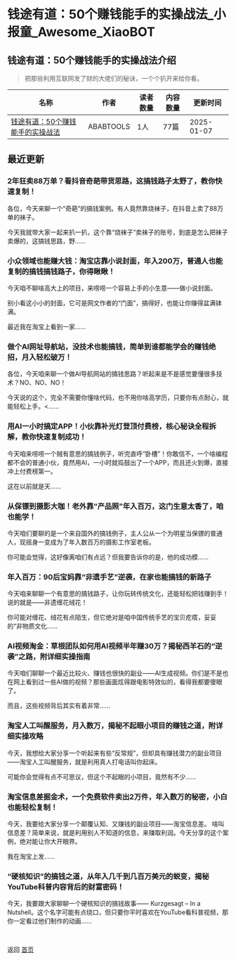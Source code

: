 # 钱途有道：50个赚钱能手的实操战法_小报童_Awesome_XiaoBOT

## 钱途有道：50个赚钱能手的实操战法介绍
> 把那些利用互联网发了财的大佬们的秘诀，一个个扒开来给你看。  
  


|名称|作者|读者数量|内容数量|更新时间|
|---|---|---|---|---|
|[钱途有道：50个赚钱能手的实操战法](https://xiaobot.net/p/ProfitPlaybook?refer=0b133df9-27dc-423b-8101-639049001c13)|ABABTOOLS|1人|77篇|2025-01-07|

## 最近更新
### 2年狂卖88万单？看抖音奇葩带货思路，这搞钱路子太野了，教你快速复制！

各位，今天来聊一个“奇葩”的搞钱案例。有人竟然靠烧袜子，在抖音上卖了88万单的袜子。

今天我就带大家一起来扒一扒，这个靠“烧袜子”卖袜子的账号，到底是怎么把袜子卖爆的，这搞钱思路，野......

### 小众领域也能赚大钱：淘宝店靠小说封面，年入200万，普通人也能复制的搞钱搞钱路子，你得瞅瞅！

今天咱不聊啥高大上的项目，来唠唠一个容易上手的小生意——做小说封面。

别小看这小小的封面，它可是网文作者的“门面”，搞得好，也能让你赚得盆满钵满。

最近我在淘宝上看到一家......

### 做个AI网址导航站，没技术也能搞钱，简单到谁都能学会的赚钱绝招，月入轻松破万！

各位，今天咱来聊一个做AI导航网站的搞钱思路？听起来是不是感觉要懂很多技术？NO、NO、NO！

今天说的这个，完全不需要你懂啥代码，也不用你啥高学历，只要你有点耐心，就能轻松上手。<......

### 用AI一小时搞定APP！小伙靠补光灯登顶付费榜，核心秘诀全程拆解，教你快速复制成功！

今天咱来唠唠一个贼有意思的搞钱例子，听完直呼“卧槽”！你敢信不，一个啥编程都不会的普通小伙，竟然用AI，一小时就捣鼓出了一个APP，而且还火到爆，直接冲上付费榜第一。

这在以前就是天......

### 从保镖到摄影大咖！老外靠“产品照”年入百万，这门生意太香了，咱也能学！

今天咱们要聊的是一个来自国外的搞钱例子，主人公从一个为明星当保镖的普通人，现摇身一变成为了年入数百万的摄影工作室老板。

你可能会觉得，这好像离咱们有点远？但我要告诉你的是，他的成功模......

### 年入百万：90后宝妈靠“非遗手艺”逆袭，在家也能搞钱的新路子

今天咱来聊聊一个有意思的搞钱路子，让你玩转传统文化，还能轻松把钱赚到手！说的就是——非遗缠花绒花！

你可能对缠花、绒花有点陌生，但它绝对是咱中国传统手艺的宝贝疙瘩，妥妥的“非物质文化......

### AI视频淘金：草根团队如何用AI视频半年赚30万？揭秘西羊石的“逆袭”之路，附详细实操指南

今天咱们聊聊一个最近比较火、赚钱也很快的副业——AI生成视频。你们是不是也在网上看到过一些AI做的视频？那些画面炫得跟电影特效似的，看得我都要傻眼了。

而且，这些视频背后其实有着非常......

### 淘宝人工叫醒服务，月入数万，揭秘不起眼小项目的赚钱之道，附详细实操攻略

今天，我想给大家分享一个听起来有些“反常规”，但却具有赚钱潜力的副业项目——淘宝人工叫醒服务，就是利用真人打电话叫你起床。

可能你会觉得有点不可思议，但这个不起眼的小项目，竟然有不少......

### 淘宝信息差掘金术，一个免费软件卖出2万件，年入数万的秘密，小白也能轻松复制！

今天，我要给大家分享一个颠覆认知、又赚钱的副业项目——淘宝信息差。
啥叫信息差？简单来说，就是利用别人不知道的信息，来赚取利润。今天分享的这个案例，绝对能让你大开眼界。

我在淘宝上发......

### “硬核知识”的搞钱之道，从年入几千到几百万美元的蜕变，揭秘YouTube科普内容背后的财富密码！

今天，我要跟大家聊聊一个硬核知识的搞钱故事—— Kurzgesagt – In a
Nutshell。这个名字可能有点绕口，但只要你平时喜欢在YouTube看科普视频，那你一定看过他们制作的动画......


<a href="https://github.com/Reno9527/awesome-xiaobot" style="color: white; text-decoration: none;">awesome-xiaobot</a>

返回 [首页](../README.md)
